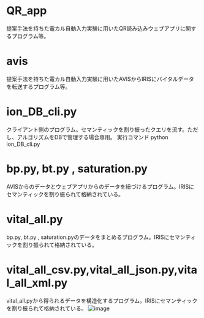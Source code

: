 # QR_app
提案手法を持ちた電カル自動入力実験に用いたQR読み込みウェブアプリに関するプログラム等。

# avis
提案手法を持ちた電カル自動入力実験に用いたAVISからIRISにバイタルデータを転送するプログラム等。

# ion_DB_cli.py
クライアント側のプログラム。セマンティックを割り振ったクエリを流す。ただし、アルゴリズムをDBで管理する場合専用。
実行コマンド
python ion_DB_cli.py

# bp.py, bt.py , saturation.py
AVISからのデータとウェブアプリからのデータを紐づけるプログラム。IRISにセマンティックを割り振られて格納されている。

# vital_all.py
bp.py, bt.py , saturation.pyのデータをまとめるプログラム。IRISにセマンティックを割り振られて格納されている。

# vital_all_csv.py,vital_all_json.py,vital_all_xml.py
vital_all.pyから得られるデータを構造化するプログラム。IRISにセマンティックを割り振られて格納されている。
![image](https://github.com/nakajimalab-bmi-tmd/ion_2023/assets/103047091/1337c742-872d-4559-8dee-9041919d8075)

